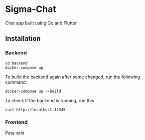 # Sigma-Chat
Chat app built using Go and Flutter

## Installation
### Backend 
```
cd backend
docker-compose up
```

To build the backend again after some changed, run the following command:
```
docker-compose up --build
```

To check if the backend is running, run this
```
curl http://localhost:12345
```

### Frontend
Pata nahi